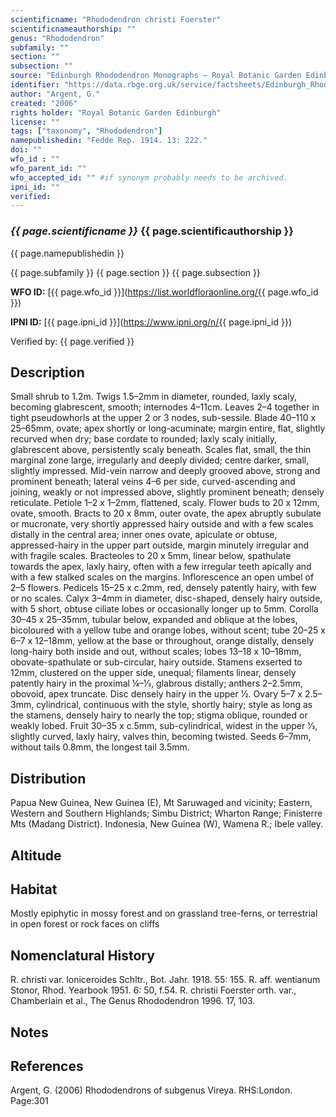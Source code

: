 ```yaml
---
scientificname: "Rhododendron christi Foerster"
scientificnameauthorship: ""
genus: "Rhododendron"
subfamily: ""
section: ""
subsection: ""
source: "Edinburgh Rhododendron Monographs – Royal Botanic Garden Edinburgh"
identifier: "https://data.rbge.org.uk/service/factsheets/Edinburgh_Rhododendron_Monographs.xhtml"
author: "Argent, G."
created: "2006"
rights holder: "Royal Botanic Garden Edinburgh"
license: ""
tags: ["taxonomy", "Rhododendron"]
namepublishedin: "Fedde Rep. 1914. 13: 222."
doi: ""
wfo_id : ""
wfo_parent_id: ""
wfo_accepted_id: "" #if synonym probably needs to be archived.                      
ipni_id: ""
verified:
---
```

### _{{ page.scientificname }}_ {{ page.scientificauthorship }}
 {{ page.namepublishedin }}

{{ page.subfamily }} {{ page.section }} {{ page.subsection }}

**WFO ID:** [{{ page.wfo_id }}](https://list.worldfloraonline.org/{{ page.wfo_id }})

**IPNI ID:** [{{ page.ipni_id }}](https://www.ipni.org/n/{{ page.ipni_id }})

Verified by: {{ page.verified }}



## Description
Small shrub to 1.2m. Twigs 1.5–2mm in diameter, rounded, laxly scaly, becoming glabrescent, smooth; internodes 4–11cm. Leaves 2–4 together in tight pseudo­whorls at the upper 2 or 3 nodes, sub-sessile. Blade 40–110 x 25–65mm, ovate; apex shortly or long-acuminate; margin entire, flat, slightly recurved when dry; base cord­ate to rounded; laxly scaly initially, glabrescent above, persistently scaly beneath. Scales flat, small, the thin marginal zone large, irregularly and deeply divided; centre darker, small, slightly impressed. Mid-vein narrow and deeply grooved above, strong and prominent beneath; lateral veins 4–6 per side, curved-ascending and joining, weakly or not impressed above, slightly prominent beneath; densely reticulate. Petiole 1–2 x 1–2mm, flattened, scaly. Flower buds to 20 x 12mm, ovate, smooth. Bracts to 20 x 8mm, outer ovate, the apex abruptly subulate or mucronate, very shortly appressed hairy outside and with a few scales distally in the central area; inner ones ovate, apiculate or obtuse, appressed-hairy in the upper part outside, margin minutely irregular and with fragile scales. Bracteoles to 20 x 5mm, linear below, spathulate towards the apex, laxly hairy, often with a few irregular teeth apically and with a few stalked scales on the margins. Inflorescence an open umbel of 2–5 flowers. Pedicels 15–25 x c.2mm, red, densely patently hairy, with few or no scales. Calyx 3–4mm in diameter, disc-shaped, densely hairy outside, with 5 short, obtuse ciliate lobes or occasionally longer up to 5mm. Corolla 30–45 x 25–35mm, tubular below, expanded and oblique at the lobes, bicoloured with a yellow tube and orange lobes, without scent; tube 20–25 x 6–7 x 12–18mm, yellow at the base or throughout, orange distally, densely long-hairy both inside and out, without scales; lobes 13–18 x 10–18mm, obovate-spathulate or sub-circular, hairy outside. Stamens exserted to 12mm, clustered on the upper side, unequal; filaments linear, densely patently hairy in the proximal ¼–1⁄3, glabrous distally; anthers 2–2.5mm, obovoid, apex truncate. Disc densely hairy in the upper ½. Ovary 5–7 x 2.5–3mm, cylindrical, continuous with the style, shortly hairy; style as long as the stamens, densely hairy to nearly the top; stigma oblique, rounded or weakly lobed. Fruit 30–35 x c.5mm, sub-cylindrical, widest in the upper 1⁄3, slightly curved, laxly hairy, valves thin, becoming twisted. Seeds 6–7mm, without tails 0.8mm, the longest tail 3.5mm.

## Distribution
Papua New Guinea, New Guinea (E), Mt Saruwaged and vicinity; Eastern, Western and Southern Highlands; Simbu District; Wharton Range; Finisterre Mts (Madang District). Indonesia, New Guinea (W), Wamena R.; Ibele valley.

## Altitude


## Habitat
Mostly epiphytic in mossy forest and on grassland tree-ferns, or terrestrial in open forest or rock faces on cliffs

## Nomenclatural History
R. christi var. loniceroides Schltr., Bot. Jahr. 1918. 55: 155. R. aff. wentianum Stonor, Rhod. Yearbook 1951. 6: 50, f.54. R. christii Foerster orth. var., Chamberlain et al., The Genus Rhododendron 1996. 17, 103.
                       
## Notes


## References

Argent, G. (2006) Rhododendrons of subgenus Vireya. RHS:London. Page:301
